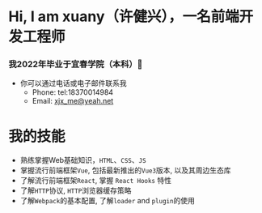 # Hi, I am xuany（许健兴），一名前端开发工程师
### 我2022年毕业于宜春学院（本科）🏫
  + 你可以通过电话或电子邮件联系我
    - Phone: tel:18370014984
    - Email: xjx_me@yeah.net

# 我的技能
  + 熟练掌握Web基础知识，`HTML`、`CSS`、`JS`
  + 掌握流行前端框架`Vue`, 包括最新推出的`Vue3`版本, 以及其周边生态库
  + 了解流行前端框架`React`, 掌握 `React Hooks` 特性
  + 了解`HTTP`协议, `HTTP`浏览器缓存策略
  + 了解`Webpack`的基本配置, 了解`loader` and `plugin`的使用
 
